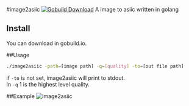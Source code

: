 #image2asiic
[![Gobuild Download](http://gobuild.io/badge/github.com/Alienero/image2asiic/downloads.svg)](http://gobuild.io/github.com/Alienero/image2asiic)
A image to asiic written in golang

## Install
You can download in gobuild.io.

##Usage
```sh
./image2asiic -path=[image path] -q=[quality] -to=[out file path]
```
if `-to` is not set, image2asiic will print to stdout.        
In `-q` 1 is the highest level quality.

##Example
![image2asiic](https://raw.githubusercontent.com/Alienero/image2asiic/master/example/ex.png "image2asiic")
